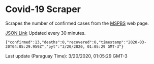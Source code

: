 # Covid-19 Scraper

Scrapes the number of confirmed cases from the [MSPBS](https://www.mspbs.gov.py/covid-19.php) web page.

[JSON Link](https://jmayalag.github.io/covid19-scrape/cases.json)
Updated every 30 minutes.
```
{"confirmed":13,"deaths":0,"recovered":0,"timestamp":"2020-03-20T04:05:29.959Z","pyt":"3/20/2020, 01:05:29 GMT-3"}
```
Last update (Paraguay Time): 3/20/2020, 01:05:29 GMT-3